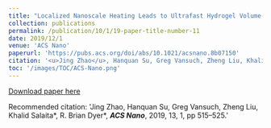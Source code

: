 ```yaml
---
title: "Localized Nanoscale Heating Leads to Ultrafast Hydrogel Volume-Phase Transition"
collection: publications
permalink: /publication/10/1/19-paper-title-number-11
date: 2019/12/1
venue: 'ACS Nano'
paperurl: 'https://pubs.acs.org/doi/abs/10.1021/acsnano.8b07150'
citation: '<u>Jing Zhao</u>, Hanquan Su, Greg Vansuch, Zheng Liu, Khalid Salaita*, R. Brian Dyer*,  <strong><i>ACS Nano</i></strong>, 2019, 13, 1, pp 515–525'
toc: '/images/TOC/ACS-Nano.png'
---
```


<a href='https://pubs.acs.org/doi/abs/10.1021/acsnano.8b07150'>Download paper here</a>

Recommended citation: 'Jing Zhao, Hanquan Su, Greg Vansuch, Zheng Liu, Khalid Salaita*, R. Brian Dyer*,  <strong><i>ACS Nano</i></strong>, 2019, 13, 1, pp 515–525.'
